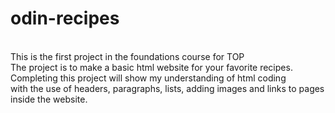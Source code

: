 # odin-recipes
</br>
This is the first project in the foundations course for TOP</br>
The project is to make a basic html website for your favorite recipes. </br>
Completing this project will show my understanding of html coding </br>
with the use of headers, paragraphs, lists, adding images and links to pages inside the website.